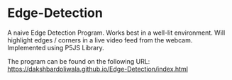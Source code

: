 # Edge-Detection

A naive Edge Detection Program. Works best in a well-lit environment. Will highlight edges / corners in a live video feed from the webcam. Implemented using P5JS Library.

The program can be found on the following URL: https://dakshbardoliwala.github.io/Edge-Detection/index.html
